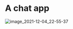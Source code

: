 # A chat app 
![image_2021-12-04_22-55-37](https://user-images.githubusercontent.com/92583131/144722959-1f36aad0-5929-4851-aaa5-8c3c826db01a.png)
